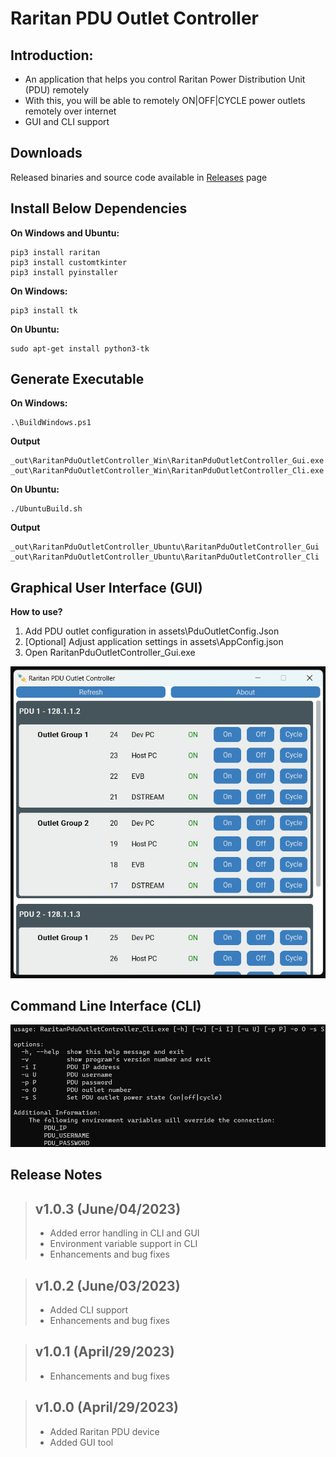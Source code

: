 # Raritan PDU Outlet Controller
## Introduction:
* An application that helps you control Raritan Power Distribution Unit (PDU) remotely
* With this, you will be able to remotely ON|OFF|CYCLE power outlets remotely over internet
* GUI and CLI support

## Downloads
Released binaries and source code available in [Releases](https://github.com/manojkumarpaladugu/RaritanPduOutletController/releases) page

## Install Below Dependencies
**On Windows and Ubuntu:**
~~~
pip3 install raritan
pip3 install customtkinter
pip3 install pyinstaller
~~~
**On Windows:**
~~~
pip3 install tk
~~~

**On Ubuntu:**
~~~
sudo apt-get install python3-tk
~~~

## Generate Executable
**On Windows:**
~~~
.\BuildWindows.ps1
~~~
**Output**
~~~
_out\RaritanPduOutletController_Win\RaritanPduOutletController_Gui.exe
_out\RaritanPduOutletController_Win\RaritanPduOutletController_Cli.exe
~~~
**On Ubuntu:**
~~~
./UbuntuBuild.sh
~~~
**Output**
~~~
_out\RaritanPduOutletController_Ubuntu\RaritanPduOutletController_Gui
_out\RaritanPduOutletController_Ubuntu\RaritanPduOutletController_Cli
~~~

## Graphical User Interface (GUI)
**How to use?**  
1. Add PDU outlet configuration in assets\PduOutletConfig.Json
2. [Optional] Adjust application settings in assets\AppConfig.json
3. Open RaritanPduOutletController_Gui.exe
<img src="https://github.com/manojkumarpaladugu/RaritanPduOutletController/blob/main/assets/RaritanPduOutletController_Gui.jpg" width="600"/>

## Command Line Interface (CLI)
<img src="https://github.com/manojkumarpaladugu/RaritanPduOutletController/blob/main/assets/RaritanPduOutletController_Cli.jpg" width="600"/>

## Release Notes
> ## v1.0.3 (June/04/2023)
> 
> - Added error handling in CLI and GUI
> - Environment variable support in CLI
> - Enhancements and bug fixes

> ## v1.0.2 (June/03/2023)
> 
> - Added CLI support
> - Enhancements and bug fixes

> ## v1.0.1 (April/29/2023)
> 
> - Enhancements and bug fixes

> ## v1.0.0 (April/29/2023)
> - Added Raritan PDU device
> - Added GUI tool
